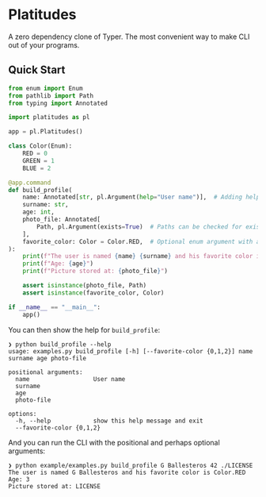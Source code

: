 # Platitudes

A zero dependency clone of Typer. The most convenient way to make CLI out of your programs.


## Quick Start

```python
from enum import Enum
from pathlib import Path
from typing import Annotated

import platitudes as pl

app = pl.Platitudes()

class Color(Enum):
    RED = 0
    GREEN = 1
    BLUE = 2

@app.command
def build_profile(
    name: Annotated[str, pl.Argument(help="User name")],  # Adding help strings
    surname: str,
    age: int,
    photo_file: Annotated[
        Path, pl.Argument(exists=True)  # Paths can be checked for existence
    ],
    favorite_color: Color = Color.RED,  # Optional enum argument with a default
):
    print(f"The user is named {name} {surname} and his favorite color is {favorite_color}")
    print(f"Age: {age}")
    print(f"Picture stored at: {photo_file}")

    assert isinstance(photo_file, Path)
    assert isinstance(favorite_color, Color)

if __name__ == "__main__":
    app()
```

You can then show the help for `build_profile`:

```
❯ python build_profile --help
usage: examples.py build_profile [-h] [--favorite-color {0,1,2}] name surname age photo-file

positional arguments:
  name                  User name
  surname
  age
  photo-file

options:
  -h, --help            show this help message and exit
  --favorite-color {0,1,2}
```

And you can run the CLI with the positional and perhaps optional arguments:

```
❯ python example/examples.py build_profile G Ballesteros 42 ./LICENSE
The user is named G Ballesteros and his favorite color is Color.RED
Age: 3
Picture stored at: LICENSE
```
